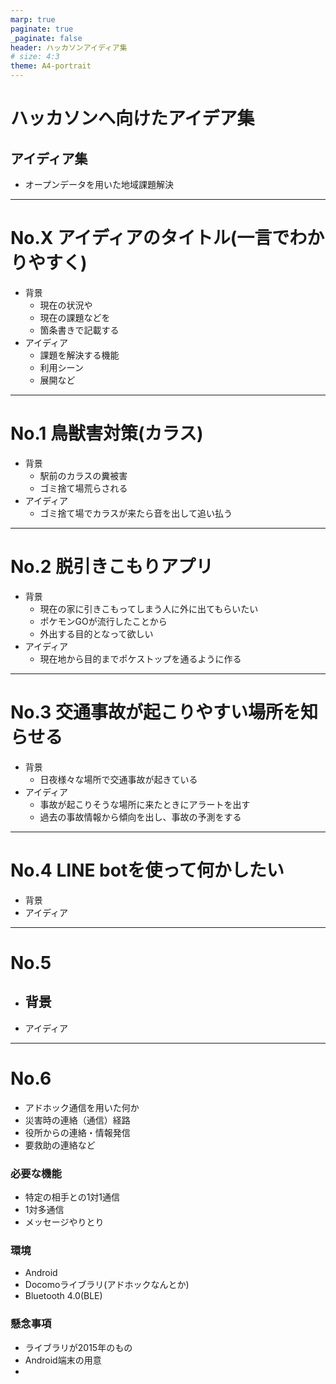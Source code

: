 ```yaml
---
marp: true
paginate: true
_paginate: false
header: ハッカソンアイディア集
# size: 4:3
theme: A4-portrait
---
```

# ハッカソンへ向けたアイデア集
##   アイディア集
- オープンデータを用いた地域課題解決  
---
# No.X アイディアのタイトル(一言でわかりやすく) 
- 背景  
  - 現在の状況や  
  - 現在の課題などを  
  - 箇条書きで記載する    
- アイディア  
  - 課題を解決する機能
  - 利用シーン
  - 展開など

---
# No.1 鳥獣害対策(カラス)  
- 背景  
  - 駅前のカラスの糞被害  
  - ゴミ捨て場荒らされる  
- アイディア  
  - ゴミ捨て場でカラスが来たら音を出して追い払う  
---
# No.2 脱引きこもりアプリ
- 背景  
  - 現在の家に引きこもってしまう人に外に出てもらいたい  
  - ポケモンGOが流行したことから   
  - 外出する目的となって欲しい
- アイディア
  - 現在地から目的までポケストップを通るように作る
---

# No.3 交通事故が起こりやすい場所を知らせる  
- 背景  
  - 日夜様々な場所で交通事故が起きている  
- アイディア  
  - 事故が起こりそうな場所に来たときにアラートを出す  
  - 過去の事故情報から傾向を出し、事故の予測をする  

---

# No.4 LINE botを使って何かしたい
- 背景  
- アイディア  

---

# No.5  
- 背景  
  - 
- アイディア  

---

# No.6 
- アドホック通信を用いた何か
- 災害時の連絡（通信）経路
- 役所からの連絡・情報発信
- 要救助の連絡など


### 必要な機能
- 特定の相手との1対1通信
- 1対多通信
- メッセージやりとり

### 環境
- Android
- Docomoライブラリ(アドホックなんとか)
- Bluetooth 4.0(BLE)

### 懸念事項
- ライブラリが2015年のもの
- Android端末の用意
- 
